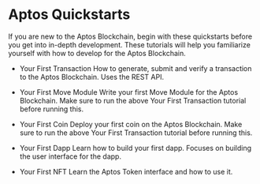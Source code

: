 # Aptos Quickstarts
If you are new to the Aptos Blockchain, begin with these quickstarts before you get into in-depth development. These tutorials will help you familiarize yourself with how to develop for the Aptos Blockchain.

- Your First Transaction
How to generate, submit and verify a transaction to the Aptos Blockchain. Uses the REST API.

- Your First Move Module
Write your first Move Module for the Aptos Blockchain. Make sure to run the above Your First Transaction tutorial before running this.

- Your First Coin
Deploy your first coin on the Aptos Blockchain. Make sure to run the above Your First Transaction tutorial before running this.

- Your First Dapp
Learn how to build your first dapp. Focuses on building the user interface for the dapp.

- Your First NFT
Learn the Aptos Token interface and how to use it.